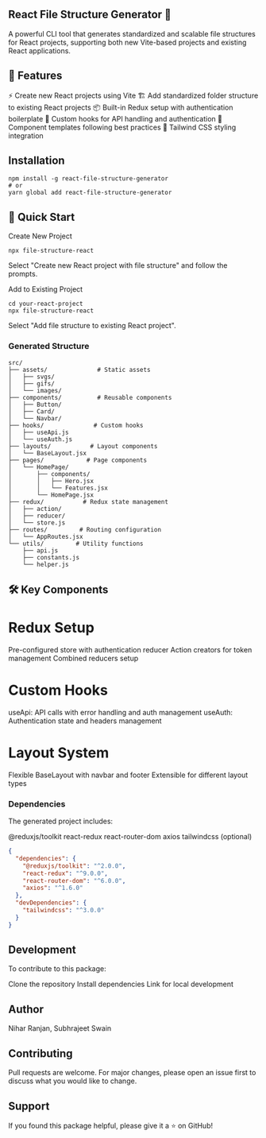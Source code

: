## React File Structure Generator 🚀
A powerful CLI tool that generates standardized and scalable file structures for React projects, supporting both new Vite-based projects and existing React applications.

## 🌟 Features
⚡ Create new React projects using Vite
🏗️ Add standardized folder structure to existing React projects
📦 Built-in Redux setup with authentication boilerplate
🎣 Custom hooks for API handling and authentication
🧩 Component templates following best practices
🎨 Tailwind CSS styling integration


## Installation
```
npm install -g react-file-structure-generator
# or
yarn global add react-file-structure-generator
```

## 🚀 Quick Start
Create New Project
```
npx file-structure-react
```

Select "Create new React project with file structure" and follow the prompts.

Add to Existing Project
```
cd your-react-project
npx file-structure-react
```
Select "Add file structure to existing React project".

### Generated Structure
```
src/
├── assets/              # Static assets
│   ├── svgs/
│   ├── gifs/
│   └── images/
├── components/          # Reusable components
│   ├── Button/
│   ├── Card/
│   └── Navbar/
├── hooks/              # Custom hooks
│   ├── useApi.js
│   └── useAuth.js
├── layouts/           # Layout components
│   └── BaseLayout.jsx
├── pages/            # Page components
│   └── HomePage/
│       ├── components/
│       │   ├── Hero.jsx
│       │   └── Features.jsx
│       └── HomePage.jsx
├── redux/           # Redux state management
│   ├── action/
│   ├── reducer/
│   └── store.js
├── routes/         # Routing configuration
│   └── AppRoutes.jsx
└── utils/         # Utility functions
    ├── api.js
    ├── constants.js
    └── helper.js
```

## 🛠️ Key Components
# Redux Setup
Pre-configured store with authentication reducer
Action creators for token management
Combined reducers setup
# Custom Hooks
useApi: API calls with error handling and auth management
useAuth: Authentication state and headers management
# Layout System
Flexible BaseLayout with navbar and footer
Extensible for different layout types

### Dependencies
The generated project includes:

@reduxjs/toolkit
react-redux
react-router-dom
axios
tailwindcss (optional)

```json
{
  "dependencies": {
    "@reduxjs/toolkit": "^2.0.0",
    "react-redux": "^9.0.0",
    "react-router-dom": "^6.0.0",
    "axios": "^1.6.0"
  },
  "devDependencies": {
    "tailwindcss": "^3.0.0"
  }
}
```

## Development
To contribute to this package:

Clone the repository
Install dependencies
Link for local development

## Author
Nihar Ranjan, Subhrajeet Swain

## Contributing
Pull requests are welcome. For major changes, please open an issue first to discuss what you would like to change.

## Support
If you found this package helpful, please give it a ⭐️ on GitHub!